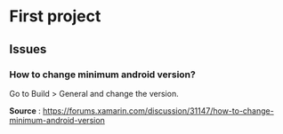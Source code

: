 # First project

## Issues

### How to change minimum android version?

Go to Build &gt; General and change the version. 

**Source** : https://forums.xamarin.com/discussion/31147/how-to-change-minimum-android-version



